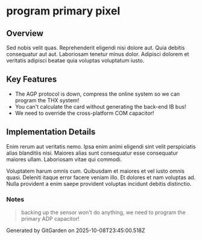 # program primary pixel

## Overview
Sed nobis velit quas. Reprehenderit eligendi nisi dolore aut. Quia debitis consequatur aut aut. Laboriosam tenetur minus dolor. Adipisci dolorem et veritatis adipisci beatae quia voluptas voluptatum iusto.

## Key Features
- The AGP protocol is down, compress the online system so we can program the THX system!
- You can't calculate the card without generating the back-end IB bus!
- We need to override the cross-platform COM capacitor!

## Implementation Details
Enim rerum aut veritatis nemo. Ipsa enim animi eligendi sint velit perspiciatis alias blanditiis nisi. Maiores alias sunt consequatur esse consequatur maiores ullam. Laboriosam vitae qui commodi.
 Voluptatem harum omnis cum. Quibusdam et maiores et vel iusto omnis quasi. Deleniti itaque error facere veniam illo. Et dolores et nam voluptas ad. Nulla provident a enim saepe provident voluptas incidunt debitis distinctio.

### Notes
> backing up the sensor won't do anything, we need to program the primary ADP capacitor!

Generated by GitGarden on 2025-10-08T23:45:00.518Z